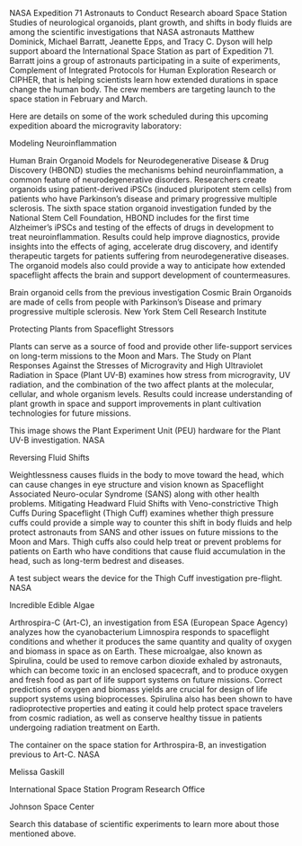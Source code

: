 NASA Expedition 71 Astronauts to Conduct Research aboard Space Station 
 Studies of neurological organoids, plant growth, and shifts in body fluids are among the scientific investigations that NASA astronauts Matthew Dominick, Michael Barratt, Jeanette Epps, and Tracy C. Dyson will help support aboard the International Space Station as part of Expedition 71. Barratt joins a group of astronauts participating in a suite of experiments, Complement of Integrated Protocols for Human Exploration Research or CIPHER, that is helping scientists learn how extended durations in space change the human body. The crew members are targeting launch to the space station in February and March.

Here are details on some of the work scheduled during this upcoming expedition aboard the microgravity laboratory:

Modeling Neuroinflammation

Human Brain Organoid Models for Neurodegenerative Disease & Drug Discovery (HBOND) studies the mechanisms behind neuroinflammation, a common feature of neurodegenerative disorders. Researchers create organoids using patient-derived iPSCs (induced pluripotent stem cells) from patients who have Parkinson’s disease and primary progressive multiple sclerosis. The sixth space station organoid investigation funded by the National Stem Cell Foundation, HBOND includes for the first time Alzheimer’s iPSCs and testing of the effects of drugs in development to treat neuroinflammation. Results could help improve diagnostics, provide insights into the effects of aging, accelerate drug discovery, and identify therapeutic targets for patients suffering from neurodegenerative diseases. The organoid models also could provide a way to anticipate how extended spaceflight affects the brain and support development of countermeasures.

Brain organoid cells from the previous investigation Cosmic Brain Organoids are made of cells from people with Parkinson’s Disease and primary progressive multiple sclerosis. New York Stem Cell Research Institute

Protecting Plants from Spaceflight Stressors

Plants can serve as a source of food and provide other life-support services on long-term missions to the Moon and Mars. The Study on Plant Responses Against the Stresses of Microgravity and High Ultraviolet Radiation in Space (Plant UV-B) examines how stress from microgravity, UV radiation, and the combination of the two affect plants at the molecular, cellular, and whole organism levels. Results could increase understanding of plant growth in space and support improvements in plant cultivation technologies for future missions.

This image shows the Plant Experiment Unit (PEU) hardware for the Plant UV-B investigation. NASA

Reversing Fluid Shifts

Weightlessness causes fluids in the body to move toward the head, which can cause changes in eye structure and vision known as Spaceflight Associated Neuro-ocular Syndrome (SANS) along with other health problems. Mitigating Headward Fluid Shifts with Veno-constrictive Thigh Cuffs During Spaceflight (Thigh Cuff) examines whether thigh pressure cuffs could provide a simple way to counter this shift in body fluids and help protect astronauts from SANS and other issues on future missions to the Moon and Mars. Thigh cuffs also could help treat or prevent problems for patients on Earth who have conditions that cause fluid accumulation in the head, such as long-term bedrest and diseases.

A test subject wears the device for the Thigh Cuff investigation pre-flight. NASA

Incredible Edible Algae

Arthrospira-C (Art-C), an investigation from ESA (European Space Agency) analyzes how the cyanobacterium Limnospira responds to spaceflight conditions and whether it produces the same quantity and quality of oxygen and biomass in space as on Earth. These microalgae, also known as Spirulina, could be used to remove carbon dioxide exhaled by astronauts, which can become toxic in an enclosed spacecraft, and to produce oxygen and fresh food as part of life support systems on future missions. Correct predictions of oxygen and biomass yields are crucial for design of life support systems using bioprocesses. Spirulina also has been shown to have radioprotective properties and eating it could help protect space travelers from cosmic radiation, as well as conserve healthy tissue in patients undergoing radiation treatment on Earth.

The container on the space station for Arthrospira-B, an investigation previous to Art-C. NASA

Melissa Gaskill

International Space Station Program Research Office

Johnson Space Center

Search this database of scientific experiments to learn more about those mentioned above.
